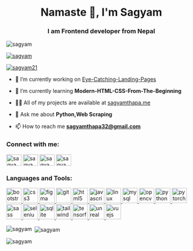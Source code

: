 <h1 align="center">Namaste 🙏, I'm Sagyam</h1>
<h3 align="center">I am Frontend developer from Nepal</h3>

<p align="left"> <img src="https://komarev.com/ghpvc/?username=sagyam&label=Profile%20views&color=0e75b6&style=flat" alt="sagyam" /> </p>

<p align="left"> <a href="https://github.com/ryo-ma/github-profile-trophy"><img src="https://github-profile-trophy.vercel.app/?username=sagyam" alt="sagyam" /></a> </p>

<p align="left"> <a href="https://twitter.com/sagyam21" target="blank"><img src="https://img.shields.io/twitter/follow/sagyam21?logo=twitter&style=for-the-badge" alt="sagyam21" /></a> </p>

- 🔭 I’m currently working on [Eye-Catching-Landing-Pages](Frontend-Mini-Projects)

- 🌱 I’m currently learning **Modern-HTML-CSS-From-The-Beginning**

- 👨‍💻 All of my projects are available at [sagyamthapa.me](sagyamthapa.me)

- 💬 Ask me about **Python,Web Scraping**

- 📫 How to reach me **sagyamthapa32@gmail.com**

<h3 align="left">Connect with me:</h3>
<p align="left">
<a href="https://twitter.com/sagyam21" target="blank"><img align="center" src="https://cdn.jsdelivr.net/npm/simple-icons@3.0.1/icons/twitter.svg" alt="sagyam21" height="30" width="40" /></a>
<a href="https://linkedin.com/in/sagyam-thapa-b56586178" target="blank"><img align="center" src="https://cdn.jsdelivr.net/npm/simple-icons@3.0.1/icons/linkedin.svg" alt="sagyam-thapa-b56586178" height="30" width="40" /></a>
<a href="https://kaggle.com/sagyamthapa" target="blank"><img align="center" src="https://cdn.jsdelivr.net/npm/simple-icons@3.0.1/icons/kaggle.svg" alt="sagyamthapa" height="30" width="40" /></a>
<a href="https://www.hackerrank.com/sagyam" target="blank"><img align="center" src="https://cdn.jsdelivr.net/npm/simple-icons@3.0.1/icons/hackerrank.svg" alt="sagyam" height="30" width="40" /></a>
</p>

<h3 align="left">Languages and Tools:</h3>
<p align="left"> <a href="https://getbootstrap.com" target="_blank"> <img src="https://devicons.github.io/devicon/devicon.git/icons/bootstrap/bootstrap-plain.svg" alt="bootstrap" width="40" height="40"/> </a> <a href="https://www.w3schools.com/css/" target="_blank"> <img src="https://devicons.github.io/devicon/devicon.git/icons/css3/css3-original-wordmark.svg" alt="css3" width="40" height="40"/> </a> <a href="https://www.figma.com/" target="_blank"> <img src="https://www.vectorlogo.zone/logos/figma/figma-icon.svg" alt="figma" width="40" height="40"/> </a> <a href="https://git-scm.com/" target="_blank"> <img src="https://www.vectorlogo.zone/logos/git-scm/git-scm-icon.svg" alt="git" width="40" height="40"/> </a> <a href="https://www.w3.org/html/" target="_blank"> <img src="https://devicons.github.io/devicon/devicon.git/icons/html5/html5-original-wordmark.svg" alt="html5" width="40" height="40"/> </a> <a href="https://developer.mozilla.org/en-US/docs/Web/JavaScript" target="_blank"> <img src="https://devicons.github.io/devicon/devicon.git/icons/javascript/javascript-original.svg" alt="javascript" width="40" height="40"/> </a> <a href="https://www.linux.org/" target="_blank"> <img src="https://devicons.github.io/devicon/devicon.git/icons/linux/linux-original.svg" alt="linux" width="40" height="40"/> </a> <a href="https://www.mysql.com/" target="_blank"> <img src="https://devicons.github.io/devicon/devicon.git/icons/mysql/mysql-original-wordmark.svg" alt="mysql" width="40" height="40"/> </a> <a href="https://opencv.org/" target="_blank"> <img src="https://www.vectorlogo.zone/logos/opencv/opencv-icon.svg" alt="opencv" width="40" height="40"/> </a> <a href="https://www.python.org" target="_blank"> <img src="https://devicons.github.io/devicon/devicon.git/icons/python/python-original.svg" alt="python" width="40" height="40"/> </a> <a href="https://pytorch.org/" target="_blank"> <img src="https://www.vectorlogo.zone/logos/pytorch/pytorch-icon.svg" alt="pytorch" width="40" height="40"/> </a> <a href="https://sass-lang.com" target="_blank"> <img src="https://devicons.github.io/devicon/devicon.git/icons/sass/sass-original.svg" alt="sass" width="40" height="40"/> </a> <a href="https://www.selenium.dev" target="_blank"> <img src="https://raw.githubusercontent.com/detain/svg-logos/780f25886640cef088af994181646db2f6b1a3f8/svg/selenium-logo.svg" alt="selenium" width="40" height="40"/> </a> <a href="https://www.sqlite.org/" target="_blank"> <img src="https://www.vectorlogo.zone/logos/sqlite/sqlite-icon.svg" alt="sqlite" width="40" height="40"/> </a> <a href="https://tailwindcss.com/" target="_blank"> <img src="https://www.vectorlogo.zone/logos/tailwindcss/tailwindcss-icon.svg" alt="tailwind" width="40" height="40"/> </a> <a href="https://www.tensorflow.org" target="_blank"> <img src="https://www.vectorlogo.zone/logos/tensorflow/tensorflow-icon.svg" alt="tensorflow" width="40" height="40"/> </a> <a href="https://unrealengine.com/" target="_blank"> <img src="https://raw.githubusercontent.com/kenangundogan/fontisto/036b7eca71aab1bef8e6a0518f7329f13ed62f6b/icons/svg/brand/unreal-engine.svg" alt="unreal" width="40" height="40"/> </a> <a href="https://vuejs.org/" target="_blank"> <img src="https://devicons.github.io/devicon/devicon.git/icons/vuejs/vuejs-original-wordmark.svg" alt="vuejs" width="40" height="40"/> </a> </p>

<p><img align="left" src="https://github-readme-stats.vercel.app/api/top-langs?username=sagyam&show_icons=true&locale=en&layout=compact" alt="sagyam" /></p>

<p>&nbsp;<img align="center" src="https://github-readme-stats.vercel.app/api?username=sagyam&show_icons=true&locale=en" alt="sagyam" /></p>

<p><img align="center" src="https://github-readme-streak-stats.herokuapp.com/?user=sagyam&" alt="sagyam" /></p>
